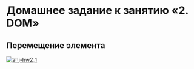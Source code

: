 # Домашнее задание к занятию «2. DOM»

## Перемещение элемента

[![ahj-hw2_1](https://github.com/DarkElf2233/ahj-hw2_1/actions/workflows/web.yml/badge.svg)](https://github.com/DarkElf2233/ahj-hw2_1/actions/workflows/web.yml)